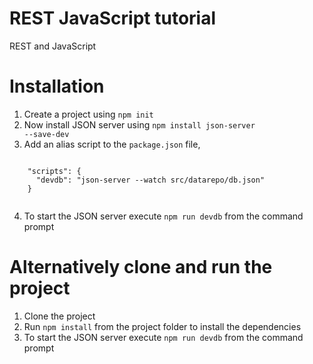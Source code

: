 # REST JavaScript tutorial 
REST and JavaScript

# Installation
1. Create a project using <code>npm init</code>
2. Now install JSON server  using <code>npm install json-server --save-dev</code>
3. Add an alias script to the <code>package.json</code> file, 
  <code>
    "scripts": {
      "devdb": "json-server --watch src/datarepo/db.json"
    }
  </code>
  
4. To start the JSON server execute <code>npm run devdb</code> from the command prompt

# Alternatively clone and run the project
1. Clone the project
2. Run <code>npm install</code> from the project folder to install the dependencies
3. To start the JSON server execute <code>npm run devdb</code> from the command prompt

